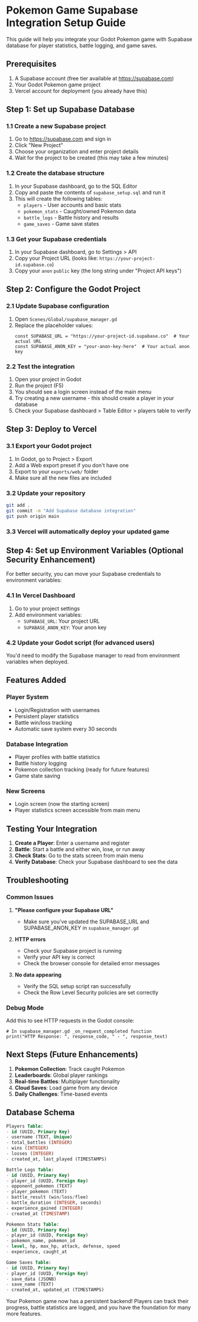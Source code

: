 # Pokemon Game Supabase Integration Setup Guide

This guide will help you integrate your Godot Pokemon game with Supabase database for player statistics, battle logging, and game saves.

## Prerequisites

1. A Supabase account (free tier available at https://supabase.com)
2. Your Godot Pokemon game project
3. Vercel account for deployment (you already have this)

## Step 1: Set up Supabase Database

### 1.1 Create a new Supabase project
1. Go to https://supabase.com and sign in
2. Click "New Project"
3. Choose your organization and enter project details
4. Wait for the project to be created (this may take a few minutes)

### 1.2 Create the database structure
1. In your Supabase dashboard, go to the SQL Editor
2. Copy and paste the contents of `supabase_setup.sql` and run it
3. This will create the following tables:
   - `players` - User accounts and basic stats
   - `pokemon_stats` - Caught/owned Pokemon data
   - `battle_logs` - Battle history and results
   - `game_saves` - Game save states

### 1.3 Get your Supabase credentials
1. In your Supabase dashboard, go to Settings > API
2. Copy your Project URL (looks like: `https://your-project-id.supabase.co`)
3. Copy your `anon` `public` key (the long string under "Project API keys")

## Step 2: Configure the Godot Project

### 2.1 Update Supabase configuration
1. Open `Scenes/Global/supabase_manager.gd`
2. Replace the placeholder values:
   ```gdscript
   const SUPABASE_URL = "https://your-project-id.supabase.co"  # Your actual URL
   const SUPABASE_ANON_KEY = "your-anon-key-here"  # Your actual anon key
   ```

### 2.2 Test the integration
1. Open your project in Godot
2. Run the project (F5)
3. You should see a login screen instead of the main menu
4. Try creating a new username - this should create a player in your database
5. Check your Supabase dashboard > Table Editor > players table to verify

## Step 3: Deploy to Vercel

### 3.1 Export your Godot project
1. In Godot, go to Project > Export
2. Add a Web export preset if you don't have one
3. Export to your `exports/web/` folder
4. Make sure all the new files are included

### 3.2 Update your repository
```bash
git add .
git commit -m "Add Supabase database integration"
git push origin main
```

### 3.3 Vercel will automatically deploy your updated game

## Step 4: Set up Environment Variables (Optional Security Enhancement)

For better security, you can move your Supabase credentials to environment variables:

### 4.1 In Vercel Dashboard
1. Go to your project settings
2. Add environment variables:
   - `SUPABASE_URL`: Your project URL
   - `SUPABASE_ANON_KEY`: Your anon key

### 4.2 Update your Godot script (for advanced users)
You'd need to modify the Supabase manager to read from environment variables when deployed.

## Features Added

### Player System
- Login/Registration with usernames
- Persistent player statistics
- Battle win/loss tracking
- Automatic save system every 30 seconds

### Database Integration
- Player profiles with battle statistics
- Battle history logging
- Pokemon collection tracking (ready for future features)
- Game state saving

### New Screens
- Login screen (now the starting screen)
- Player statistics screen accessible from main menu

## Testing Your Integration

1. **Create a Player**: Enter a username and register
2. **Battle**: Start a battle and either win, lose, or run away
3. **Check Stats**: Go to the stats screen from main menu
4. **Verify Database**: Check your Supabase dashboard to see the data

## Troubleshooting

### Common Issues

1. **"Please configure your Supabase URL"**
   - Make sure you've updated the SUPABASE_URL and SUPABASE_ANON_KEY in `supabase_manager.gd`

2. **HTTP errors**
   - Check your Supabase project is running
   - Verify your API key is correct
   - Check the browser console for detailed error messages

3. **No data appearing**
   - Verify the SQL setup script ran successfully
   - Check the Row Level Security policies are set correctly

### Debug Mode
Add this to see HTTP requests in the Godot console:
```gdscript
# In supabase_manager.gd _on_request_completed function
print("HTTP Response: ", response_code, " - ", response_text)
```

## Next Steps (Future Enhancements)

1. **Pokemon Collection**: Track caught Pokemon
2. **Leaderboards**: Global player rankings
3. **Real-time Battles**: Multiplayer functionality
4. **Cloud Saves**: Load game from any device
5. **Daily Challenges**: Time-based events

## Database Schema

```sql
Players Table:
- id (UUID, Primary Key)
- username (TEXT, Unique)
- total_battles (INTEGER)
- wins (INTEGER)
- losses (INTEGER)
- created_at, last_played (TIMESTAMPS)

Battle Logs Table:
- id (UUID, Primary Key)
- player_id (UUID, Foreign Key)
- opponent_pokemon (TEXT)
- player_pokemon (TEXT)
- battle_result (win/loss/flee)
- battle_duration (INTEGER, seconds)
- experience_gained (INTEGER)
- created_at (TIMESTAMP)

Pokemon Stats Table:
- id (UUID, Primary Key)
- player_id (UUID, Foreign Key)
- pokemon_name, pokemon_id
- level, hp, max_hp, attack, defense, speed
- experience, caught_at

Game Saves Table:
- id (UUID, Primary Key)
- player_id (UUID, Foreign Key)
- save_data (JSONB)
- save_name (TEXT)
- created_at, updated_at (TIMESTAMPS)
```

Your Pokemon game now has a persistent backend! Players can track their progress, battle statistics are logged, and you have the foundation for many more features.